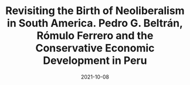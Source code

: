 ---
title: Revisiting the Birth of Neoliberalism in South America. Pedro G. Beltrán, Rómulo Ferrero and the Conservative Economic Development in Peru

event: 24th Annual Conference of the European Society of the History of Economic Thought (ESHET)
event_url: https://www.eshet-conference.net/sofia/ed2020/program/

location: University of National and World Economy (Sofia, Bulgaria)

#summary: An example talk using Wowchemy's Markdown slides feature.
#abstract: 'Lorem ipsum dolor sit amet, consectetur adipiscing elit. Duis posuere tellusac convallis placerat. Proin tincidunt magna sed ex sollicitudin #condimentum. Sed ac faucibus dolor, scelerisque sollicitudin nisi. Cras purus urna, suscipit quis sapien eu, pulvinar tempor diam.'

# Talk start and end times.
#   End time can optionally be hidden by prefixing the line with `#`.
date: '2021-10-08'
date_end: '2021-10-10'
#all_day: false

# Schedule page publish date (NOT talk date).
#publishDate: '2017-01-01T00:00:00Z'

authors: []
tags: []

# Is this a featured talk? (true/false)
featured: false

#image:
#  caption: 'Image credit: [**Unsplash**](https://unsplash.com/photos/bzdhc5b3Bxs)'
#  focal_point: Right

links:
#  - icon: twitter
#    icon_pack: fab
#    name: Follow
#    url: https://twitter.com/georgecushen
#url_code: ''
#url_pdf: ''
url_slides: 'https://github.com/Ccastillo92/castillog/raw/main/uploads/Revisiting the birth of neoliberalism in Peru_first draft.pdf'
#url_video: ''

# Markdown Slides (optional).
#   Associate this talk with Markdown slides.
#   Simply enter your slide deck's filename without extension.
#   E.g. `slides = "example-slides"` references `content/slides/example-slides.md`.
#   Otherwise, set `slides = ""`.
#slides: example

# Projects (optional).
#   Associate this post with one or more of your projects.
#   Simply enter your project's folder or file name without extension.
#   E.g. `projects = ["internal-project"]` references `content/project/deep-learning/index.md`.
#   Otherwise, set `projects = []`.
#projects:
#  - example

---